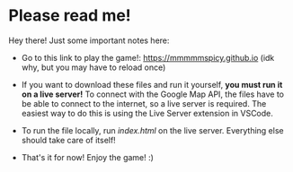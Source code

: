 # Please read me!

Hey there! Just some important notes here:

-  Go to this link to play the game!: https://mmmmmspicy.github.io    (idk why, but you may have to reload once)

-  If you want to download these files and run it yourself, **you must run it on a live server!** To connect with the Google Map API, the files have to be able to connect to the internet,
   so a live server is required. The easiest way to do this is using the Live Server extension in VSCode.

- To run the file locally, run *index.html* on the live server. Everything else should take care of itself!

- That's it for now! Enjoy the game! :)
   
